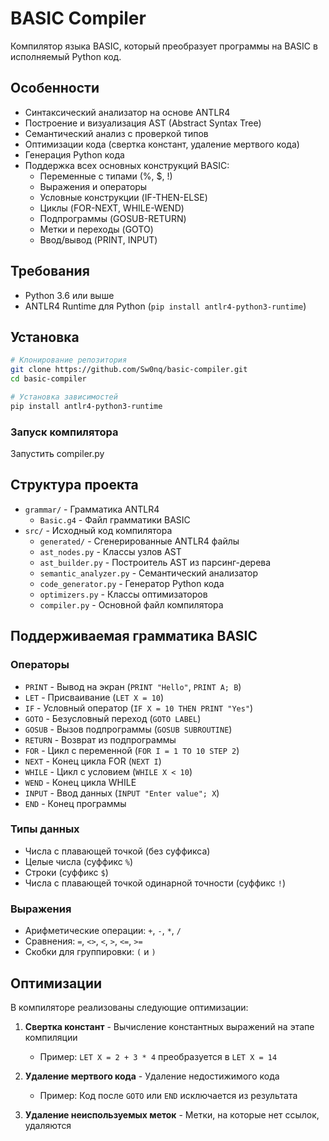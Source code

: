 # BASIC Compiler

Компилятор языка BASIC, который преобразует программы на BASIC в исполняемый Python код.

## Особенности

- Синтаксический анализатор на основе ANTLR4
- Построение и визуализация AST (Abstract Syntax Tree)
- Семантический анализ с проверкой типов
- Оптимизации кода (свертка констант, удаление мертвого кода)
- Генерация Python кода
- Поддержка всех основных конструкций BASIC:
  - Переменные с типами (%, $, !)
  - Выражения и операторы
  - Условные конструкции (IF-THEN-ELSE)
  - Циклы (FOR-NEXT, WHILE-WEND)
  - Подпрограммы (GOSUB-RETURN)
  - Метки и переходы (GOTO)
  - Ввод/вывод (PRINT, INPUT)

## Требования

- Python 3.6 или выше
- ANTLR4 Runtime для Python (`pip install antlr4-python3-runtime`)

## Установка

```bash
# Клонирование репозитория
git clone https://github.com/Sw0nq/basic-compiler.git
cd basic-compiler

# Установка зависимостей
pip install antlr4-python3-runtime
```

### Запуск компилятора

Запустить compiler.py

## Структура проекта

- `grammar/` - Грамматика ANTLR4
  - `Basic.g4` - Файл грамматики BASIC
- `src/` - Исходный код компилятора
  - `generated/` - Сгенерированные ANTLR4 файлы
  - `ast_nodes.py` - Классы узлов AST
  - `ast_builder.py` - Построитель AST из парсинг-дерева
  - `semantic_analyzer.py` - Семантический анализатор
  - `code_generator.py` - Генератор Python кода
  - `optimizers.py` - Классы оптимизаторов
  - `compiler.py` - Основной файл компилятора

## Поддерживаемая грамматика BASIC

### Операторы

- `PRINT` - Вывод на экран (`PRINT "Hello"`, `PRINT A; B`)
- `LET` - Присваивание (`LET X = 10`)
- `IF` - Условный оператор (`IF X = 10 THEN PRINT "Yes"`)
- `GOTO` - Безусловный переход (`GOTO LABEL`)
- `GOSUB` - Вызов подпрограммы (`GOSUB SUBROUTINE`)
- `RETURN` - Возврат из подпрограммы
- `FOR` - Цикл с переменной (`FOR I = 1 TO 10 STEP 2`)
- `NEXT` - Конец цикла FOR (`NEXT I`)
- `WHILE` - Цикл с условием (`WHILE X < 10`)
- `WEND` - Конец цикла WHILE
- `INPUT` - Ввод данных (`INPUT "Enter value"; X`)
- `END` - Конец программы

### Типы данных

- Числа с плавающей точкой (без суффикса)
- Целые числа (суффикс `%`)
- Строки (суффикс `$`)
- Числа с плавающей точкой одинарной точности (суффикс `!`)

### Выражения

- Арифметические операции: `+`, `-`, `*`, `/`
- Сравнения: `=`, `<>`, `<`, `>`, `<=`, `>=`
- Скобки для группировки: `(` и `)`

## Оптимизации

В компиляторе реализованы следующие оптимизации:

1. **Свертка констант** - Вычисление константных выражений на этапе компиляции
   - Пример: `LET X = 2 + 3 * 4` преобразуется в `LET X = 14`

2. **Удаление мертвого кода** - Удаление недостижимого кода
   - Пример: Код после `GOTO` или `END` исключается из результата

3. **Удаление неиспользуемых меток** - Метки, на которые нет ссылок, удаляются
